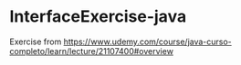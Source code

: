 # InterfaceExercise-java
Exercise from https://www.udemy.com/course/java-curso-completo/learn/lecture/21107400#overview
